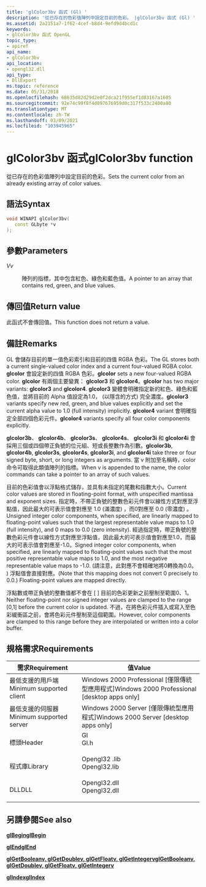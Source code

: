 ```yaml
---
title: 'glColor3bv 函式 (Gl) '
description: '從已存在的色彩值陣列中設定目前的色彩。 |glColor3bv 函式 (Gl) '
ms.assetid: 2a2151a7-1f62-4cef-b8d4-9efd9d4bcd1c
keywords:
- glColor3bv 函式 OpenGL
topic_type:
- apiref
api_name:
- glColor3bv
api_location:
- opengl32.dll
api_type:
- DllExport
ms.topic: reference
ms.date: 05/31/2018
ms.openlocfilehash: 68635d82d29d2e0f2dca21f955ef1d83167a1605
ms.sourcegitcommit: 92e74c99f8f4d097676959d0c317f533c2400a80
ms.translationtype: MT
ms.contentlocale: zh-TW
ms.lasthandoff: 03/09/2021
ms.locfileid: "103945965"
---
```

# <a name="glcolor3bv-function"></a><span data-ttu-id="c7541-105">glColor3bv 函式</span><span class="sxs-lookup"><span data-stu-id="c7541-105">glColor3bv function</span></span>

<span data-ttu-id="c7541-106">從已存在的色彩值陣列中設定目前的色彩。</span><span class="sxs-lookup"><span data-stu-id="c7541-106">Sets the current color from an already existing array of color values.</span></span>

## <a name="syntax"></a><span data-ttu-id="c7541-107">語法</span><span class="sxs-lookup"><span data-stu-id="c7541-107">Syntax</span></span>


```C++
void WINAPI glColor3bv(
   const GLbyte *v
);
```



## <a name="parameters"></a><span data-ttu-id="c7541-108">參數</span><span class="sxs-lookup"><span data-stu-id="c7541-108">Parameters</span></span>

<dl> <dt>

<span data-ttu-id="c7541-109">*V*</span><span class="sxs-lookup"><span data-stu-id="c7541-109">*v*</span></span> 
</dt> <dd>

<span data-ttu-id="c7541-110">陣列的指標，其中包含紅色、綠色和藍色值。</span><span class="sxs-lookup"><span data-stu-id="c7541-110">A pointer to an array that contains red, green, and blue values.</span></span>

</dd> </dl>

## <a name="return-value"></a><span data-ttu-id="c7541-111">傳回值</span><span class="sxs-lookup"><span data-stu-id="c7541-111">Return value</span></span>

<span data-ttu-id="c7541-112">此函式不會傳回值。</span><span class="sxs-lookup"><span data-stu-id="c7541-112">This function does not return a value.</span></span>

## <a name="remarks"></a><span data-ttu-id="c7541-113">備註</span><span class="sxs-lookup"><span data-stu-id="c7541-113">Remarks</span></span>

<span data-ttu-id="c7541-114">GL 會儲存目前的單一值色彩索引和目前的四值 RGBA 色彩。</span><span class="sxs-lookup"><span data-stu-id="c7541-114">The GL stores both a current single-valued color index and a current four-valued RGBA color.</span></span> <span data-ttu-id="c7541-115">**glcolor** 會設定新的四值 RGBA 色彩。</span><span class="sxs-lookup"><span data-stu-id="c7541-115">**glcolor** sets a new four-valued RGBA color.</span></span> <span data-ttu-id="c7541-116">**glcolor** 有兩個主要變異： **glcolor3** 和 **glcolor4**。</span><span class="sxs-lookup"><span data-stu-id="c7541-116">**glcolor** has two major variants: **glcolor3** and **glcolor4**.</span></span> <span data-ttu-id="c7541-117">**glcolor3** 變體會明確指定新的紅色、綠色和藍色值，並將目前的 Alpha 值設定為1.0， (以隱含的方式) 完全濃度。</span><span class="sxs-lookup"><span data-stu-id="c7541-117">**glcolor3** variants specify new red, green, and blue values explicitly and set the current alpha value to 1.0 (full intensity) implicitly.</span></span> <span data-ttu-id="c7541-118">**glcolor4** variant 會明確指定全部四個色彩元件。</span><span class="sxs-lookup"><span data-stu-id="c7541-118">**glcolor4** variants specify all four color components explicitly.</span></span>

<span data-ttu-id="c7541-119">**glcolor3b**、 **glcolor4b**、 **glcolor3s**、 **glcolor4s**、 **glcolor3i** 和 **glcolor4i** 會採用三個或四個帶正負號的位元組、短或長整數作為引數。</span><span class="sxs-lookup"><span data-stu-id="c7541-119">**glcolor3b**, **glcolor4b**, **glcolor3s**, **glcolor4s**, **glcolor3i**, and **glcolor4i** take three or four signed byte, short, or long integers as arguments.</span></span> <span data-ttu-id="c7541-120">當 v 附加至名稱時，color 命令可取得此類值陣列的指標。</span><span class="sxs-lookup"><span data-stu-id="c7541-120">When v is appended to the name, the color commands can take a pointer to an array of such values.</span></span>

<span data-ttu-id="c7541-121">目前的色彩值會以浮點格式儲存，並具有未指定的尾數和指數大小。</span><span class="sxs-lookup"><span data-stu-id="c7541-121">Current color values are stored in floating-point format, with unspecified mantissa and exponent sizes.</span></span> <span data-ttu-id="c7541-122">指定時，不帶正負號的整數色彩元件會以線性方式對應至浮點值，因此最大的可表示值會對應至 1.0 (滿濃度) ，而0對應至 0.0 (零濃度) 。</span><span class="sxs-lookup"><span data-stu-id="c7541-122">Unsigned integer color components, when specified, are linearly mapped to floating-point values such that the largest representable value maps to 1.0 (full intensity), and 0 maps to 0.0 (zero intensity).</span></span> <span data-ttu-id="c7541-123">經過指定時，帶正負號的整數色彩元件會以線性方式對應至浮點值，因此最大的可表示值會對應至1.0，而最大的可表示值會對應至-1.0。</span><span class="sxs-lookup"><span data-stu-id="c7541-123">Signed integer color components, when specified, are linearly mapped to floating-point values such that the most positive representable value maps to 1.0, and the most negative representable value maps to -1.0.</span></span> <span data-ttu-id="c7541-124"> (請注意，此對應不會精確地將0轉換為0.0。 ) 浮點值會直接對應。</span><span class="sxs-lookup"><span data-stu-id="c7541-124">(Note that this mapping does not convert 0 precisely to 0.0.) Floating-point values are mapped directly.</span></span>

<span data-ttu-id="c7541-125">浮點數或帶正負號的整數值都不會在 \[ \] 目前的色彩更新之前壓制至範圍0、1。</span><span class="sxs-lookup"><span data-stu-id="c7541-125">Neither floating-point nor signed integer values are clamped to the range \[0,1\] before the current color is updated.</span></span> <span data-ttu-id="c7541-126">不過，在將色彩元件插入或寫入至色彩緩衝區之前，會將色彩元件壓制至這個範圍。</span><span class="sxs-lookup"><span data-stu-id="c7541-126">However, color components are clamped to this range before they are interpolated or written into a color buffer.</span></span>

## <a name="requirements"></a><span data-ttu-id="c7541-127">規格需求</span><span class="sxs-lookup"><span data-stu-id="c7541-127">Requirements</span></span>



| <span data-ttu-id="c7541-128">需求</span><span class="sxs-lookup"><span data-stu-id="c7541-128">Requirement</span></span> | <span data-ttu-id="c7541-129">值</span><span class="sxs-lookup"><span data-stu-id="c7541-129">Value</span></span> |
|-------------------------------------|-----------------------------------------------------------------------------------------|
| <span data-ttu-id="c7541-130">最低支援的用戶端</span><span class="sxs-lookup"><span data-stu-id="c7541-130">Minimum supported client</span></span><br/> | <span data-ttu-id="c7541-131">Windows 2000 Professional \[僅限傳統型應用程式\]</span><span class="sxs-lookup"><span data-stu-id="c7541-131">Windows 2000 Professional \[desktop apps only\]</span></span><br/>                              |
| <span data-ttu-id="c7541-132">最低支援的伺服器</span><span class="sxs-lookup"><span data-stu-id="c7541-132">Minimum supported server</span></span><br/> | <span data-ttu-id="c7541-133">Windows 2000 Server \[僅限傳統型應用程式\]</span><span class="sxs-lookup"><span data-stu-id="c7541-133">Windows 2000 Server \[desktop apps only\]</span></span><br/>                                    |
| <span data-ttu-id="c7541-134">標頭</span><span class="sxs-lookup"><span data-stu-id="c7541-134">Header</span></span><br/>                   | <dl> <span data-ttu-id="c7541-135"><dt>Gl</dt></span><span class="sxs-lookup"><span data-stu-id="c7541-135"><dt>Gl.h</dt></span></span> </dl>         |
| <span data-ttu-id="c7541-136">程式庫</span><span class="sxs-lookup"><span data-stu-id="c7541-136">Library</span></span><br/>                  | <dl> <span data-ttu-id="c7541-137"><dt>Opengl32 .lib</dt></span><span class="sxs-lookup"><span data-stu-id="c7541-137"><dt>Opengl32.lib</dt></span></span> </dl> |
| <span data-ttu-id="c7541-138">DLL</span><span class="sxs-lookup"><span data-stu-id="c7541-138">DLL</span></span><br/>                      | <dl> <span data-ttu-id="c7541-139"><dt>Opengl32.dll</dt></span><span class="sxs-lookup"><span data-stu-id="c7541-139"><dt>Opengl32.dll</dt></span></span> </dl> |



## <a name="see-also"></a><span data-ttu-id="c7541-140">另請參閱</span><span class="sxs-lookup"><span data-stu-id="c7541-140">See also</span></span>

<dl> <dt>

[<span data-ttu-id="c7541-141">**glBegin**</span><span class="sxs-lookup"><span data-stu-id="c7541-141">**glBegin**</span></span>](glbegin.md)
</dt> <dt>

[<span data-ttu-id="c7541-142">**glEnd**</span><span class="sxs-lookup"><span data-stu-id="c7541-142">**glEnd**</span></span>](glend.md)
</dt> <dt>

[<span data-ttu-id="c7541-143">**glGetBooleanv, glGetDoublev, glGetFloatv, glGetIntegerv**</span><span class="sxs-lookup"><span data-stu-id="c7541-143">**glGetBooleanv, glGetDoublev, glGetFloatv, glGetIntegerv**</span></span>](glgetbooleanv--glgetdoublev--glgetfloatv--glgetintegerv.md)
</dt> <dt>

[<span data-ttu-id="c7541-144">**glIndex**</span><span class="sxs-lookup"><span data-stu-id="c7541-144">**glIndex**</span></span>](glindexd.md)
</dt> </dl>

 

 






